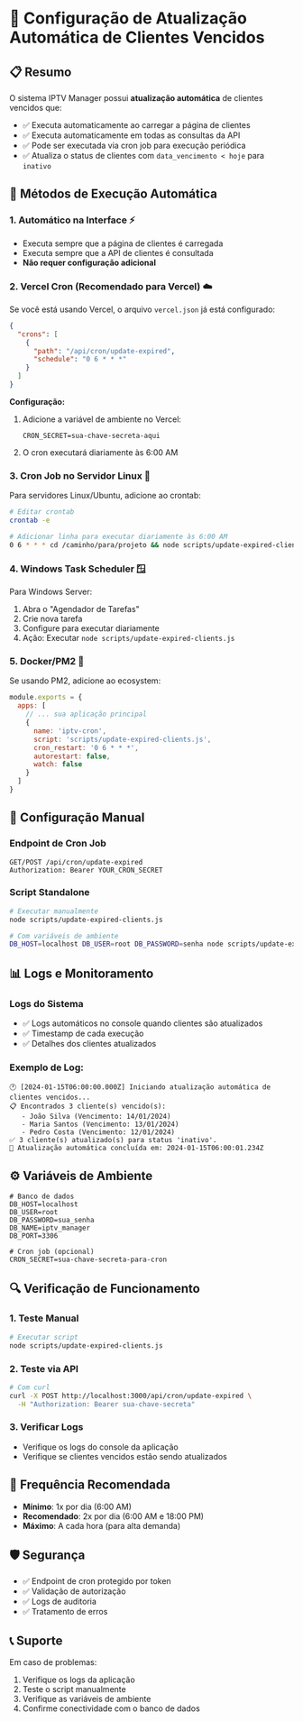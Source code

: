 # 🔄 Configuração de Atualização Automática de Clientes Vencidos

## 📋 Resumo

O sistema IPTV Manager possui **atualização automática** de clientes vencidos que:
- ✅ Executa automaticamente ao carregar a página de clientes
- ✅ Executa automaticamente em todas as consultas da API
- ✅ Pode ser executada via cron job para execução periódica
- ✅ Atualiza o status de clientes com `data_vencimento < hoje` para `inativo`

## 🚀 Métodos de Execução Automática

### 1. **Automático na Interface** ⚡
- Executa sempre que a página de clientes é carregada
- Executa sempre que a API de clientes é consultada
- **Não requer configuração adicional**

### 2. **Vercel Cron (Recomendado para Vercel)** ☁️

Se você está usando Vercel, o arquivo `vercel.json` já está configurado:

```json
{
  "crons": [
    {
      "path": "/api/cron/update-expired",
      "schedule": "0 6 * * *"
    }
  ]
}
```

**Configuração:**
1. Adicione a variável de ambiente no Vercel:
   ```
   CRON_SECRET=sua-chave-secreta-aqui
   ```
2. O cron executará diariamente às 6:00 AM

### 3. **Cron Job no Servidor Linux** 🐧

Para servidores Linux/Ubuntu, adicione ao crontab:

```bash
# Editar crontab
crontab -e

# Adicionar linha para executar diariamente às 6:00 AM
0 6 * * * cd /caminho/para/projeto && node scripts/update-expired-clients.js >> /var/log/iptv-cron.log 2>&1
```

### 4. **Windows Task Scheduler** 🪟

Para Windows Server:

1. Abra o "Agendador de Tarefas"
2. Crie nova tarefa
3. Configure para executar diariamente
4. Ação: Executar `node scripts/update-expired-clients.js`

### 5. **Docker/PM2** 🐳

Se usando PM2, adicione ao ecosystem:

```javascript
module.exports = {
  apps: [
    // ... sua aplicação principal
    {
      name: 'iptv-cron',
      script: 'scripts/update-expired-clients.js',
      cron_restart: '0 6 * * *',
      autorestart: false,
      watch: false
    }
  ]
}
```

## 🔧 Configuração Manual

### Endpoint de Cron Job
```
GET/POST /api/cron/update-expired
Authorization: Bearer YOUR_CRON_SECRET
```

### Script Standalone
```bash
# Executar manualmente
node scripts/update-expired-clients.js

# Com variáveis de ambiente
DB_HOST=localhost DB_USER=root DB_PASSWORD=senha node scripts/update-expired-clients.js
```

## 📊 Logs e Monitoramento

### Logs do Sistema
- ✅ Logs automáticos no console quando clientes são atualizados
- ✅ Timestamp de cada execução
- ✅ Detalhes dos clientes atualizados

### Exemplo de Log:
```
🕐 [2024-01-15T06:00:00.000Z] Iniciando atualização automática de clientes vencidos...
📋 Encontrados 3 cliente(s) vencido(s):
   - João Silva (Vencimento: 14/01/2024)
   - Maria Santos (Vencimento: 13/01/2024)
   - Pedro Costa (Vencimento: 12/01/2024)
✅ 3 cliente(s) atualizado(s) para status 'inativo'.
📝 Atualização automática concluída em: 2024-01-15T06:00:01.234Z
```

## ⚙️ Variáveis de Ambiente

```env
# Banco de dados
DB_HOST=localhost
DB_USER=root
DB_PASSWORD=sua_senha
DB_NAME=iptv_manager
DB_PORT=3306

# Cron job (opcional)
CRON_SECRET=sua-chave-secreta-para-cron
```

## 🔍 Verificação de Funcionamento

### 1. Teste Manual
```bash
# Executar script
node scripts/update-expired-clients.js
```

### 2. Teste via API
```bash
# Com curl
curl -X POST http://localhost:3000/api/cron/update-expired \
  -H "Authorization: Bearer sua-chave-secreta"
```

### 3. Verificar Logs
- Verifique os logs do console da aplicação
- Verifique se clientes vencidos estão sendo atualizados

## 🎯 Frequência Recomendada

- **Mínimo**: 1x por dia (6:00 AM)
- **Recomendado**: 2x por dia (6:00 AM e 18:00 PM)
- **Máximo**: A cada hora (para alta demanda)

## 🛡️ Segurança

- ✅ Endpoint de cron protegido por token
- ✅ Validação de autorização
- ✅ Logs de auditoria
- ✅ Tratamento de erros

## 📞 Suporte

Em caso de problemas:
1. Verifique os logs da aplicação
2. Teste o script manualmente
3. Verifique as variáveis de ambiente
4. Confirme conectividade com o banco de dados 